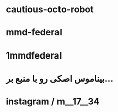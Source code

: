 # cautious-octo-robot
# mmd-federal
# 1mmdfederal
# بیناموس اصکی رو با منبع بر...
# instagram / m__17__34
